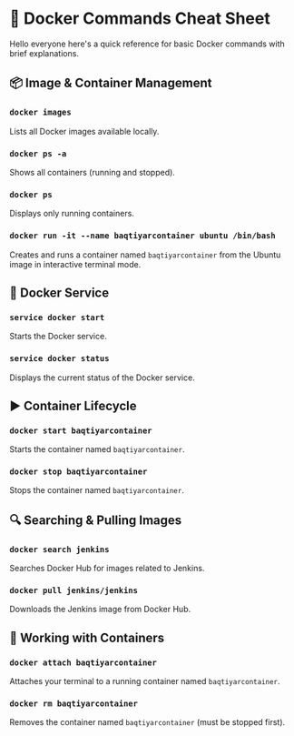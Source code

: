# 🐳 Docker Commands Cheat Sheet

Hello everyone here's a quick reference for basic Docker commands with brief explanations.

## 📦 Image & Container Management

### `docker images`
Lists all Docker images available locally.

### `docker ps -a`
Shows all containers (running and stopped).

### `docker ps`
Displays only running containers.

### `docker run -it --name baqtiyarcontainer ubuntu /bin/bash`
Creates and runs a container named `baqtiyarcontainer` from the Ubuntu image in interactive terminal mode.

## 🔧 Docker Service

### `service docker start`
Starts the Docker service.

### `service docker status`
Displays the current status of the Docker service.

## ▶️ Container Lifecycle

### `docker start baqtiyarcontainer`
Starts the container named `baqtiyarcontainer`.

### `docker stop baqtiyarcontainer`
Stops the container named `baqtiyarcontainer`.

## 🔍 Searching & Pulling Images

### `docker search jenkins`
Searches Docker Hub for images related to Jenkins.

### `docker pull jenkins/jenkins`
Downloads the Jenkins image from Docker Hub.

## 🔄 Working with Containers

### `docker attach baqtiyarcontainer`
Attaches your terminal to a running container named `baqtiyarcontainer`.

### `docker rm baqtiyarcontainer`
Removes the container named `baqtiyarcontainer` (must be stopped first).
